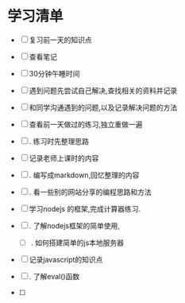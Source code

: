 # 学习清单

- [ ] 复习前一天的知识点

- [ ] 查看笔记

- [ ] 30分钟午睡时间

- [ ]  遇到问题先尝试自己解决,查找相关的资料并记录
- [ ]  和同学沟通遇到的问题,以及记录解决问题的方法
- [ ]  查看前一天做过的练习,独立重做一遍
- [ ] . 练习时先整理思路
- [ ]  记录老师上课时的内容
- [ ] . 编写成markdown,回忆整理的内容
- [ ] . 看一些别的网站分享的编程思路和方法
- [ ]  学习nodejs 的框架,完成计算器练习.
 - [ ] . 了解nodejs框架的简单使用,
   - [ ] . 如何搭建简单的js本地服务器
 - [ ]  记录javascript的知识点
  - [ ] . 了解eval()函数

- [ ] 